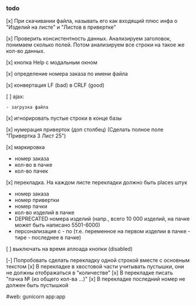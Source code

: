 ### todo

[x] При скачивании файла, называть его как входящий плюс инфа о "Изделий на листе" 
и "Листов в привертке"

[x] Проверить консистентность данных. Анализируем заголовок, понимаем сколько полей.
Потом анализируем все строки на такое же кол-во данных.

[x] кнопка Help с модальным окном

[x] определение номера заказа по имени файла

[x] конвертация LF (bad) в CRLF (good)

[ ] ajax:

    - загрузка файла
    
[x] игнорировать пустые строки в конце базы

[x] нумерация приверток (доп столбец) (Сделать полное поле "Привертка 3 Лист 25")

[x] маркировка

  - номер заказа
  - кол-во в пачке
  - кол-во пачек

[x] перекладка. На каждом листе перекладки должно быть places штук 

  - номер заказа
  - номер привертки
  - номер пачки
  - кол-во изделий в пачке
  - DEPRECATED номера изделий (напр., всего 10 000 изделий, на пачке может быть написано 5501-6000)
  - персонализация с - по (т.е. переменное на первом изделии в пачке - тире - последнее в пачке)

[ ] выключать на время аплоада кнопки (disabled)

[-] Попробовать сделать перекладку одной строкой вместе с основным текстом
[x] В перекладке в хвостовой части учитывать пустышки, они не должны отображаться в "количестве"
[x] В перекладке писать "пачка № (из общего кол-ва ...)"
[x] В перекладке последний номер не должен быть пустышкой


#web: gunicorn app:app